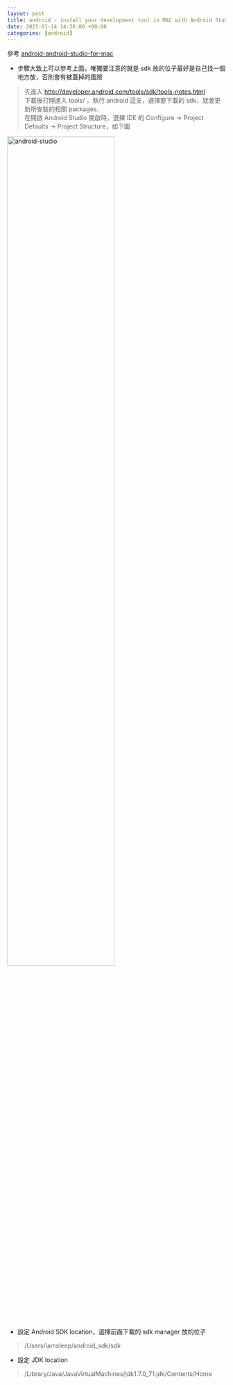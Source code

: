 ```yaml
---
layout: post
title: android - install your development tool in MAC with Android Studio
date: 2015-01-14 14:36:00 +08:00
categories: [android]
---
```

參考 [android-android-studio-for-mac](http://lazy-person-studio.blogspot.tw/2014/06/android-android-studio-for-mac.html)<br/>

- 步驟大致上可以參考上面，唯獨要注意的就是 sdk 放的位子最好是自己找一個地方放，否則會有被蓋掉的風險<br/>

> 先進入 http://developer.android.com/tools/sdk/tools-notes.html <br/>
> 下載後打開進入 tools/ ，執行 android 這支，選擇要下載的 sdk，就會更新所安裝的相關 packages. <br/>
> 在開啟 Android Studio 開啟時，選擇 IDE 的 Configure -> Project Defaults -> Project Structure，如下圖<br/>
<img src="{{ site.url }}/images/android-studio.png" alt="android-studio" width="70%" hieght="70%"/>

- 設定 Android SDK location，選擇前面下載的 sdk manager 放的位子<br/>

> /Users/iamsleep/android_sdk/sdk<br/>

- 設定 JDK location<br/>

> /Library/Java/JavaVirtualMachines/jdk1.7.0_71.jdk/Contents/Home<br/>
